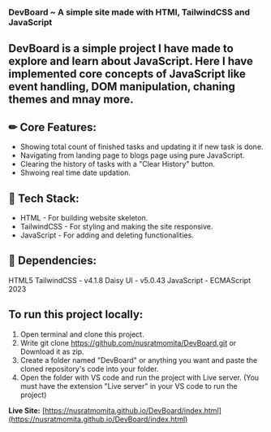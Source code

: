 ### DevBoard ~ A simple site made with HTMl, TailwindCSS and JavaScript

## DevBoard is a simple project I have made to explore and learn about JavaScript. Here I have implemented core concepts of JavaScript like event handling, DOM manipulation, chaning themes and mnay more.

## ✏ Core Features:
<ul>
  <li>Showing total count of finished tasks and updating it if new task is done.</li>
  <li>Navigating from landing page to blogs page using pure JavaScript.</li>
  <li>Clearing the history of tasks with a "Clear History" button.</li>
  <li>Shwoing real time date updation.</li>
</ul>

## 📍 Tech Stack:
<ul>
  <li>HTML - For building website skeleton.</li>
  <li>TailwindCSS - For styling and making the site responsive.</li>
  <li>JavaScript - For adding and deleting functionalities.</li>
</ul>

## 🎯 Dependencies:
HTML5
TailwindCSS - v4.1.8 
Daisy UI - v5.0.43
JavaScript - ECMAScript 2023

## To run this project locally:
1. Open terminal and clone this project.
2. Write git clone https://github.com/nusratmomita/DevBoard.git or Download it as zip.
3. Create a folder named "DevBoard" or anything you want and paste the cloned repository's code into your folder.
4. Open the folder with VS code and run the project with Live server. (You must have the extension "Live server" in your VS code to run the project)


**Live Site:** [https://nusratmomita.github.io/DevBoard/index.html](https://nusratmomita.github.io/DevBoard/index.html)
